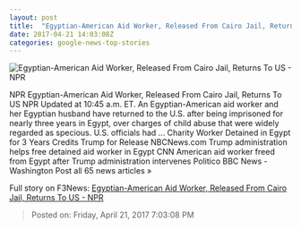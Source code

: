 ```yaml
---
layout: post
title:  "Egyptian-American Aid Worker, Released From Cairo Jail, Returns To US - NPR"
date: 2017-04-21 14:03:08Z
categories: google-news-top-stories
---
```


![Egyptian-American Aid Worker, Released From Cairo Jail, Returns To US - NPR](https://media.npr.org/assets/img/2017/04/21/ap_17109391476103_wide-a669f59be9069e5843cd5955fd31d54b3c380954.jpg?s=1400)

NPR Egyptian-American Aid Worker, Released From Cairo Jail, Returns To US NPR Updated at 10:45 a.m. ET. An Egyptian-American aid worker and her Egyptian husband have returned to the U.S. after being imprisoned for nearly three years in Egypt, over charges of child abuse that were widely regarded as specious. U.S. officials had ... Charity Worker Detained in Egypt for 3 Years Credits Trump for Release NBCNews.com Trump administration helps free detained aid worker in Egypt CNN American aid worker freed from Egypt after Trump administration intervenes Politico BBC News - Washington Post all 65 news articles »


Full story on F3News: [Egyptian-American Aid Worker, Released From Cairo Jail, Returns To US - NPR](http://www.f3nws.com/n/jDCXeC)

> Posted on: Friday, April 21, 2017 7:03:08 PM
